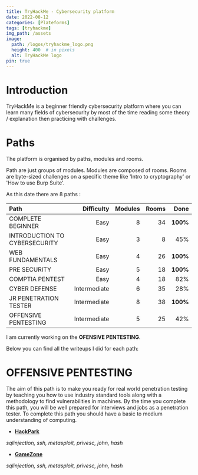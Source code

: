 ```yaml
---
title: TryHackMe - Cybersecurity platform
date: 2022-08-12
categories: [Plateforms]
tags: [tryhackme]
img_path: /assets
image:
  path: /logos/tryhackme_logo.png
  height: 400  # in pixels
  alt: TryHackMe logo
pin: true
---
```


# Introduction

TryHackMe is a beginner friendly cybersecurity platform where you can learn many fields of cybersecurity by most of the time reading some theory / explanation then practicing with challenges.

# Paths
The platform is organised by paths, modules and rooms.

Path are just groups of modules.
Modules are composed of rooms.
Rooms are byte-sized challenges on a specific theme like 'Intro to cryptography' or 'How to use Burp Suite'.

As this date there are 8 paths :

| Path                          | Difficulty    | Modules | Rooms | Done     |
|:----------------------------- |--------------:|--------:|------:|---------:|
| COMPLETE BEGINNER             | Easy          | 8       | 34    | __100%__ |
| INTRODUCTION TO CYBERSECURITY | Easy          | 3       | 8     | 45%      |
| WEB FUNDAMENTALS              | Easy          | 4       | 26    | __100%__ |
| PRE SECURITY                  | Easy          | 5       | 18    | __100%__ |
| COMPTIA PENTEST               | Easy          | 4       | 18    | 82%      |
| CYBER DEFENSE                 | Intermediate  | 6       | 35    | 28%      |
| JR PENETRATION TESTER         | Intermediate  | 8       | 38    | __100%__ |
| OFFENSIVE PENTESTING          | Intermediate  | 5       | 25    | 42%      |

I am currently working on the __OFENSIVE PENTESTING__.

Below you can find all the writeups I did for each path:

# OFFENSIVE PENTESTING
The aim of this path is to make you ready for real world penetration testing by teaching you how to use industry standard tools along with a methodology to find vulnerabilities in machines. By the time you complete this path, you will be well prepared for interviews and jobs as a penetration tester. To complete this path you should have a basic to medium understanding of computing.

- [**HackPark**](https://blueh0rse.github.io/posts/hackpark)

_sqlinjection, ssh, metasploit, privesc, john, hash_

- [**GameZone**](https://blueh0rse.github.io/posts/gamezone)

_sqlinjection, ssh, metasploit, privesc, john, hash_
